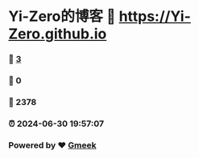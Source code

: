 # Yi-Zero的博客 :link: https://Yi-Zero.github.io 
### :page_facing_up: [3](https://Yi-Zero.github.io/tag.html) 
### :speech_balloon: 0 
### :hibiscus: 2378 
### :alarm_clock: 2024-06-30 19:57:07 
### Powered by :heart: [Gmeek](https://github.com/Meekdai/Gmeek)
